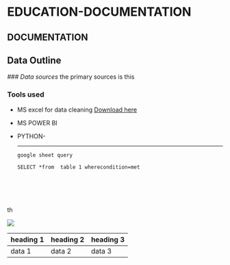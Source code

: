 # EDUCATION-DOCUMENTATION
## DOCUMENTATION
## Data Outline



_### Data sources_
the primary sources is this

### Tools used

 - MS excel for data cleaning [Download here](http://microsoft.com)
 - MS POWER BI
 - PYTHON-


   ---
   ~~~~~
   google sheet query

   SELECT *from  table 1 wherecondition=met






th


![](dav.jpg)

|heading 1|heading 2|heading 3|
|---------|---------|---------|
|data 1|data 2|data 3|
 


